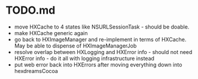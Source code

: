 # TODO.md

* move HXCache to 4 states like NSURLSessionTask - should be doable.
* make HXCache generic again
* go back to HXImageManager and re-implement in terms of HXCache. May be able to dispense of HXImageManagerJob
* resolve overlap between HXLogging and HXError info - should not need HXError info - do it all with logging infrastructure instead
* put web error back into HXErrors after moving everything down into hexdreamsCocoa
